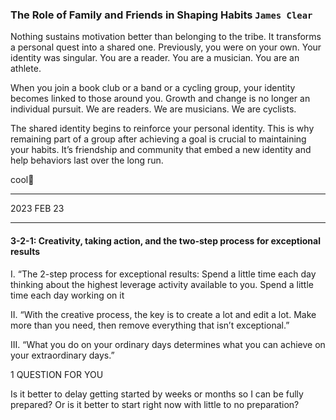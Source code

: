 
### The Role of Family and Friends in Shaping Habits `James Clear`
<p> Nothing sustains motivation better than belonging to the tribe. It transforms a personal quest into a shared one. Previously, you were on your own. Your identity was singular. You are a reader. You are a musician. You are an athlete.

When you join a book club or a band or a cycling group, your identity becomes linked to those around you. Growth and change is no longer an individual pursuit. We are readers. We are musicians. We are cyclists.
  
The shared identity begins to reinforce your personal identity. This is why remaining part of a group after achieving a goal is crucial to maintaining your habits. It’s friendship and community that embed a new identity and help behaviors last over the long run.</p>
cool🏩

<hr> 2023
FEB 23 <hr> 

#### 3-2-1: Creativity, taking action, and the two-step process for exceptional results

I.
“The 2-step process for exceptional results:
 Spend a little time each day thinking about the highest leverage activity available to you.
 Spend a little time each day working on it
 
​II.
“With the creative process, the key is to create a lot and edit a lot.
Make more than you need, then remove everything that isn’t exceptional.”
 
 III.
“What you do on your ordinary days determines what you can achieve on your extraordinary days.”
  
  1 QUESTION FOR YOU
  
Is it better to delay getting started by weeks or months so I can be fully prepared? Or is it better to start right now with little to no preparation?
